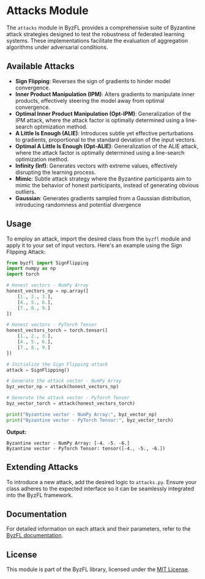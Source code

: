 # Attacks Module

The `attacks` module in ByzFL provides a comprehensive suite of Byzantine attack strategies designed to test the robustness of federated learning systems. These implementations facilitate the evaluation of aggregation algorithms under adversarial conditions.

## Available Attacks

- **Sign Flipping**: Reverses the sign of gradients to hinder model convergence.
- **Inner Product Manipulation (IPM)**: Alters gradients to manipulate inner products, effectively steering the model away from optimal convergence.
- **Optimal Inner Product Manipulation (Opt-IPM)**: Generalization of the IPM attack, where the attack factor is optimally determined using a line-search optimization method.
- **A Little Is Enough (ALIE)**: Introduces subtle yet effective perturbations to gradients, proportional to the standard deviation of the input vectors.
- **Optimal A Little Is Enough (Opt-ALIE)**: Generalization of the ALIE attack, where the attack factor is optimally determined using a line-search optimization method.
- **Infinity (Inf)**: Generates vectors with extreme values, effectively disrupting the learning process.
- **Mimic**: Subtle attack strategy where the Byzantine participants aim to mimic the behavior of honest participants, instead of generating obvious outliers.
- **Gaussian**: Generates gradients sampled from a Gaussian distribution, introducing randomness and potential divergence

## Usage

To employ an attack, import the desired class from the `byzfl` module and apply it to your set of input vectors. Here's an example using the Sign Flipping Attack:

```python
from byzfl import SignFlipping
import numpy as np
import torch

# Honest vectors - NumPy Array
honest_vectors_np = np.array([
    [1., 2., 3.],
    [4., 5., 6.],
    [7., 8., 9.]
])

# Honest vectors - PyTorch Tensor
honest_vectors_torch = torch.tensor([
    [1., 2., 3.],
    [4., 5., 6.],
    [7., 8., 9.]
])

# Initialize the Sign Flipping attack
attack = SignFlipping()

# Generate the attack vector - NumPy Array
byz_vector_np = attack(honest_vectors_np)

# Generate the attack vector - PyTorch Tensor
byz_vector_torch = attack(honest_vectors_torch)

print("Byzantine vector - NumPy Array:", byz_vector_np)
print("Byzantine vector - PyTorch Tensor:", byz_vector_torch)
```

**Output:**

```
Byzantine vector - NumPy Array: [-4. -5. -6.]
Byzantine vector - PyTorch Tensor: tensor([-4., -5., -6.])
```

## Extending Attacks

To introduce a new attack, add the desired logic to `attacks.py`. Ensure your class adheres to the expected interface so it can be seamlessly integrated into the ByzFL framework.

## Documentation

For detailed information on each attack and their parameters, refer to the [ByzFL documentation](https://byzfl.epfl.ch/).

## License

This module is part of the ByzFL library, licensed under the [MIT License](https://github.com/LPD-EPFL/byzfl/blob/main/LICENSE.txt).